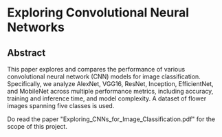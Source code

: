 # Exploring Convolutional Neural Networks
## Abstract
This paper explores and compares the performance of various convolutional neural network (CNN) models for image classification. Specifically, we analyze AlexNet, VGG16, ResNet, Inception, EfficientNet, and MobileNet across multiple performance metrics, including accuracy, training and inference time, and model complexity. A dataset of flower images spanning five classes is used.

Do read the paper "Exploring_CNNs_for_Image_Classification.pdf" for the scope of this project.
